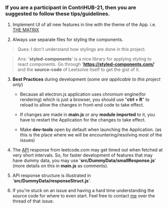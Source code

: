### If you are a participant in ContriHUB-21, then you are suggested to follow these tips/guidelines.

1. Implement UI of all new features in line with the theme of the App. i.e. [THE MATRIX](https://en.wikipedia.org/wiki/The_Matrix_(franchise))


2. Always use separate files for styling the components.
> Ques: I don't understand how stylings are done in this project.

> Ans: '**styled-components**' is a nice library for applying styling to react components. Go through '**https://styled-components.com/**' and the **source-code** of Leetsolve itself to get the gist of it.

3. **Best Practices** during development (*some are applicable to this project only*)

   - Because all electron.js application uses chromium engine(for rendering) which is just a browser, you should use "**ctrl + R**" to reload to allow the changes in front-end code to take effect.

   - If changes are made in **main.js** or any **module imported** to it, you have to restart the Application for the changes to take effect.

   - Make **dev-tools** open by default when launching the Application. (as this is the place where we will be encountering/resolving most of the issues)

4. The [API](https://leetcode.com/api/problems/algorithms/) response from leetcode.com may get timed out when fetched at very short intervals. So, for faster development of features that may have dummy data, you may use '**src/DummyData/smallResponse.js**' (more details on this in **main.js** as comments).

5. API response structure is illustrated in '**src/DummyData/responseStruct.js**'.

6. If you're stuck on an issue and having a hard time understanding the source code for where to even start. Feel free to contact [me](https://github.com/ankitsangwan1999) over the thread of that issue.